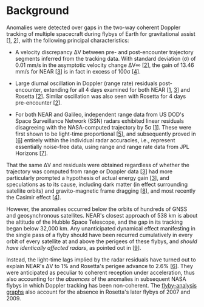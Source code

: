 # Background

Anomalies were detected over gaps in the two-way coherent Doppler tracking of multiple spacecraft during flybys of Earth
for gravitational assist [[1](Ref.md#1), [2](Ref.md#2)], with the following principal characteristics:

- A velocity discrepancy ΔV between pre- and post-encounter trajectory segments inferred from the tracking data. With
  standard deviation (σ) of 0.01 mm/s in the asymptotic velocity change ΔV∞ [[2](Ref.md#2)],
  the gain of 13.46 mm/s for NEAR [[3](Ref.md#3)] is in fact in excess of 100σ [[4](Ref.md#4)].

- Large diurnal oscillation in Doppler (range rate) residuals post-encounter, extending for all 4 days examined for
  both NEAR [[1](Ref.md#1), [3](Ref.md#3)] and Rosetta [[2](Ref.md#2)].
  Similar oscillation was also seen with Rosetta for 4 days pre-encounter [[2](Ref.md#2)].

- For both NEAR and Galileo, independent range data from US DOD's Space Surveillance Network (SSN) radars exhibited
  linear residuals disagreeing with the NASA-computed trajectory by 5σ [[1](Ref.md#1)].
  These were first shown to be light-time proportional [[5](Ref.md#5)],
  and subsequently proved in [[6](Ref.md#6)] entirely within the individual radar
  accuracies, i.e., represent essentially noise-free data, using range and range rate data from JPL Horizons
  [[7](Ref.md#7)].

That the same ΔV and residuals were obtained regardless of whether the trajectory was computed from range or Doppler
data [[3](Ref.md#3)] had more particularly prompted a hypothesis of actual energy gain [[3](Ref.md#3)], and speculations as to its cause,
including dark matter (in effect surrounding satellite orbits) and gravito-magnetic frame dragging [[8](Ref.md#8)], and most
recently the Casimir  effect [[4](Ref.md#4)].

However, the anomalies occurred below the orbits of hundreds of GNSS and geosynchronous satellites.
NEAR's closest approach of 538 km is about the altitude of the Hubble Space Telescope,
and the gap in its tracking began below 32,000 km.
Any unanticipated dynamical effect manifesting in the single pass of a flyby
should have been recurred cumulatively in every orbit of every satellite at and above the perigees of these flybys,
and _should have identically affected radars_,
as pointed out in [[9](Ref.md#9)].

Instead,
the light-time lags implied by the radar residuals have turned out to explain
NEAR's ΔV to 1% and Rosetta's perigee advance to 2.6% [[6](Ref.md#6)].
They were anticipated as peculiar to coherent reception under acceleration,
thus also accounting for the _absences_ of the anomalies in subsequent NASA flybys
in which Doppler tracking has been non-coherent.
The [flyby-analysis graphs](https://earthshrink.github.io/flyby-analysis)
also account for the absence in Rosetta's later flybys of 2007 and 2009.


